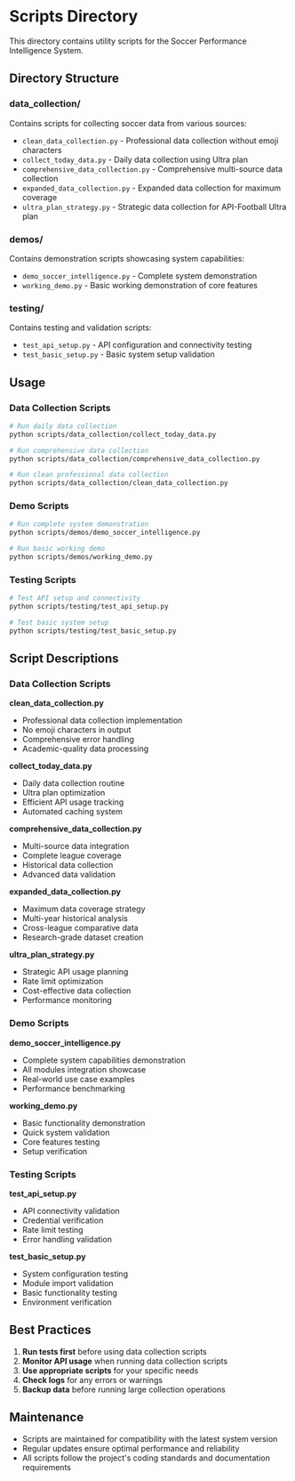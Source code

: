 # Scripts Directory

This directory contains utility scripts for the Soccer Performance Intelligence System.

## Directory Structure

### data_collection/
Contains scripts for collecting soccer data from various sources:

- `clean_data_collection.py` - Professional data collection without emoji characters
- `collect_today_data.py` - Daily data collection using Ultra plan
- `comprehensive_data_collection.py` - Comprehensive multi-source data collection
- `expanded_data_collection.py` - Expanded data collection for maximum coverage
- `ultra_plan_strategy.py` - Strategic data collection for API-Football Ultra plan

### demos/
Contains demonstration scripts showcasing system capabilities:

- `demo_soccer_intelligence.py` - Complete system demonstration
- `working_demo.py` - Basic working demonstration of core features

### testing/
Contains testing and validation scripts:

- `test_api_setup.py` - API configuration and connectivity testing
- `test_basic_setup.py` - Basic system setup validation

## Usage

### Data Collection Scripts

```bash
# Run daily data collection
python scripts/data_collection/collect_today_data.py

# Run comprehensive data collection
python scripts/data_collection/comprehensive_data_collection.py

# Run clean professional data collection
python scripts/data_collection/clean_data_collection.py
```

### Demo Scripts

```bash
# Run complete system demonstration
python scripts/demos/demo_soccer_intelligence.py

# Run basic working demo
python scripts/demos/working_demo.py
```

### Testing Scripts

```bash
# Test API setup and connectivity
python scripts/testing/test_api_setup.py

# Test basic system setup
python scripts/testing/test_basic_setup.py
```

## Script Descriptions

### Data Collection Scripts

**clean_data_collection.py**
- Professional data collection implementation
- No emoji characters in output
- Comprehensive error handling
- Academic-quality data processing

**collect_today_data.py**
- Daily data collection routine
- Ultra plan optimization
- Efficient API usage tracking
- Automated caching system

**comprehensive_data_collection.py**
- Multi-source data integration
- Complete league coverage
- Historical data collection
- Advanced data validation

**expanded_data_collection.py**
- Maximum data coverage strategy
- Multi-year historical analysis
- Cross-league comparative data
- Research-grade dataset creation

**ultra_plan_strategy.py**
- Strategic API usage planning
- Rate limit optimization
- Cost-effective data collection
- Performance monitoring

### Demo Scripts

**demo_soccer_intelligence.py**
- Complete system capabilities demonstration
- All modules integration showcase
- Real-world use case examples
- Performance benchmarking

**working_demo.py**
- Basic functionality demonstration
- Quick system validation
- Core features testing
- Setup verification

### Testing Scripts

**test_api_setup.py**
- API connectivity validation
- Credential verification
- Rate limit testing
- Error handling validation

**test_basic_setup.py**
- System configuration testing
- Module import validation
- Basic functionality testing
- Environment verification

## Best Practices

1. **Run tests first** before using data collection scripts
2. **Monitor API usage** when running data collection scripts
3. **Use appropriate scripts** for your specific needs
4. **Check logs** for any errors or warnings
5. **Backup data** before running large collection operations

## Maintenance

- Scripts are maintained for compatibility with the latest system version
- Regular updates ensure optimal performance and reliability
- All scripts follow the project's coding standards and documentation requirements
